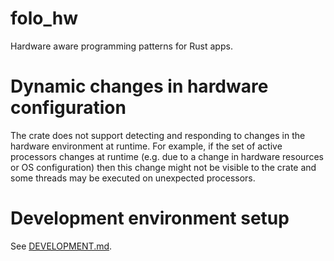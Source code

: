 # folo_hw

Hardware aware programming patterns for Rust apps.

# Dynamic changes in hardware configuration

The crate does not support detecting and responding to changes in the hardware environment at
runtime. For example, if the set of active processors changes at runtime (e.g. due to a change in
hardware resources or OS configuration) then this change might not be visible to the crate and
some threads may be executed on unexpected processors.

# Development environment setup

See [DEVELOPMENT.md](DEVELOPMENT.md).